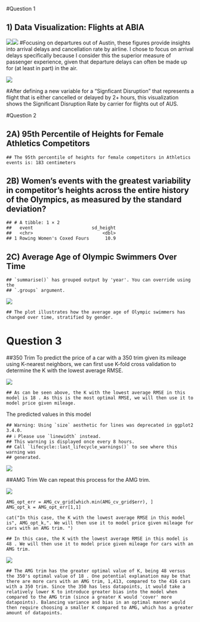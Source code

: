 \#Question 1

## 1) Data Visualization: Flights at ABIA

![](HW1-First-Draft_files/figure-markdown_strict/unnamed-chunk-3-1.png)![](HW1-First-Draft_files/figure-markdown_strict/unnamed-chunk-3-2.png)
\#Focusing on departures out of Austin, these figures provide insights
into arrival delays and cancellation rate by airline. I chose to focus
on arrival delays specifically because I consider this the superior
measure of passenger experience, given that departure delays can often
be made up for (at least in part) in the air.

![](HW1-First-Draft_files/figure-markdown_strict/unnamed-chunk-4-1.png)

\#After defining a new variable for a “Signficant Disruption” that
represents a flight that is either cancelled or delayed by 2+ hours,
this visualization shows the Significant Disruption Rate by carrier for
flights out of AUS.

\#Question 2

## 2A) 95th Percentile of Heights for Female Athletics Competitors

    ## The 95th percentile of heights for female competitors in Athletics events is: 183 centimeters

## 2B) Women’s events with the greatest variability in competitor’s heights across the entire history of the Olympics, as measured by the standard deviation?

    ## # A tibble: 1 × 2
    ##   event                      sd_height
    ##   <chr>                          <dbl>
    ## 1 Rowing Women's Coxed Fours      10.9

## 2C) Average Age of Olympic Swimmers Over Time

    ## `summarise()` has grouped output by 'year'. You can override using the
    ## `.groups` argument.

![](HW1-First-Draft_files/figure-markdown_strict/unnamed-chunk-6-1.png)

    ## The plot illustrates how the average age of Olympic swimmers has changed over time, stratified by gender.

# Question 3

\##350 Trim To predict the price of a car with a 350 trim given its
mileage using K-nearest neighbors, we can first use K-fold cross
validation to determine the K with the lowest average RMSE.

![](HW1-First-Draft_files/figure-markdown_strict/unnamed-chunk-8-1.png)

    ## As can be seen above, the K with the lowest average RMSE in this model is 18 . As this is the most optimal RMSE, we will then use it to model price given mileage.

The predicted values in this model

    ## Warning: Using `size` aesthetic for lines was deprecated in ggplot2 3.4.0.
    ## ℹ Please use `linewidth` instead.
    ## This warning is displayed once every 8 hours.
    ## Call `lifecycle::last_lifecycle_warnings()` to see where this warning was
    ## generated.

![](HW1-First-Draft_files/figure-markdown_strict/unnamed-chunk-11-1.png)

\##AMG Trim We can repeat this process for the AMG trim.

![](HW1-First-Draft_files/figure-markdown_strict/unnamed-chunk-13-1.png)

    AMG_opt_err = AMG_cv_grid[which.min(AMG_cv_grid$err), ]
    AMG_opt_k = AMG_opt_err[1,1]

    cat("In this case, the K with the lowest average RMSE in this model is", AMG_opt_k,". We will then use it to model price given mileage for cars with an AMG trim. ")

    ## In this case, the K with the lowest average RMSE in this model is 48 . We will then use it to model price given mileage for cars with an AMG trim.

![](HW1-First-Draft_files/figure-markdown_strict/unnamed-chunk-16-1.png)

    ## The AMG trim has the greater optimal value of K, being 48 versus the 350's optimal value of 18 . One potential explanation may be that there are more cars with an AMG trim, 1,413, compared to the 416 cars with a 350 trim. Since the 350 has less datapoints, it would take a relatively lower K to introduce greater bias into the model when compared to the AMG trim (since a greater K would 'cover' more datapoints). Balancing variance and bias in an optimal manner would then require choosing a smaller K compared to AMG, which has a greater amount of datapoints.
